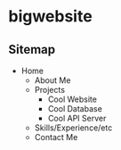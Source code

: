 # bigwebsite

## Sitemap

- Home
  - About Me
  - Projects
    - Cool Website
    - Cool Database
    - Cool API Server  
  - Skills/Experience/etc
  - Contact Me
